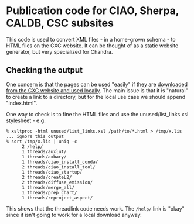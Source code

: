 
# Publication code for CIAO, Sherpa, CALDB, CSC subsites

This code is used to convert XML files - in a home-grown schema - to
HTML files on the CXC website. It can be thought of as a static
website generator, but very specialized for Chandra.

## Checking the output

One concern is that the pages can be used "easily" if they are
[downloaded from the CXC website and used locally](https://cxc.harvard.edu/ciao/download/web.html). The main issue is that it is "natural" to
create a link to a directory, but for the local use case we should
append "index.html".

One way to check is to fine the HTML files and use the unused/list_links.xsl
stylesheet - e.g.

```
% xsltproc -html unused/list_links.xsl /path/to/*.html > /tmp/x.lis
... ignore this output
% sort /tmp/x.lis | uniq -c
      2 /help/
      1 threads/auxlut/
      1 threads/axbary/
      1 threads/ciao_install_conda/
      2 threads/ciao_install_tool/
      1 threads/ciao_startup/
      2 threads/createL2/
      2 threads/diffuse_emission/
      1 threads/merge_all/
      1 threads/prep_chart/
      1 threads/reproject_aspect/
```

This shows that the threadlink code needs work. The `/help/` link is
"okay" since it isn't going to work for a local download anyway.
